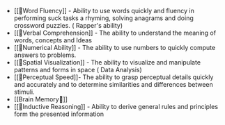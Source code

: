 - [[🧠Word Fluency]] - Ability to use words quickly and fluency in performing suck tasks a rhyming, solving anagrams and doing crossword puzzles. ( Rapper's ability)
- [[🧠Verbal Comprehension]] - The ability to understand the meaning of words, concepts and Ideas
- [[🧠Numerical Ability]] - The ability to use numbers to quickly compute answers to problems.
- [[🧠Spatial Visualization]] - The ability to visualize and manipulate patterns and forms in space ( Data Analysis)
- [[🧠Perceptual Speed]]- The ability to grasp perceptual details quickly and accurately and to determine similarities and differences between stimuli.
- [[Brain Memory🧠]]
- [[🧠Inductive Reasoning]] - Ability to derive general rules and principles form the presented information